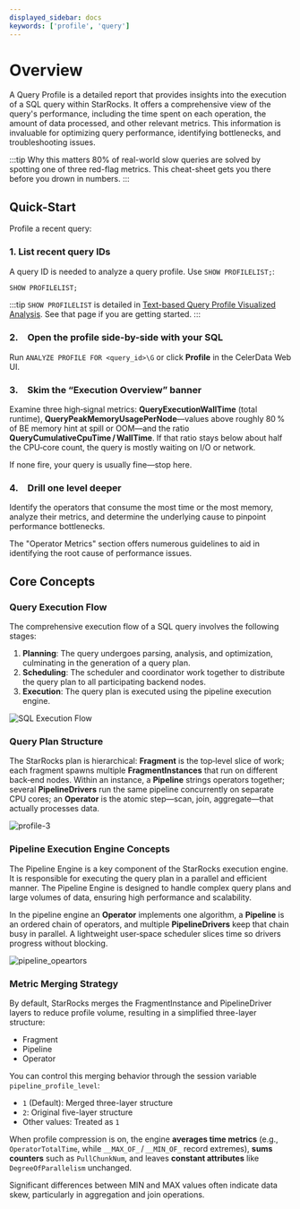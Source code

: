 ```yaml
---
displayed_sidebar: docs
keywords: ['profile', 'query']
---
```


# Overview

A Query Profile is a detailed report that provides insights into the execution of a SQL query within StarRocks. It offers a comprehensive view of the query's performance, including the time spent on each operation, the amount of data processed, and other relevant metrics. This information is invaluable for optimizing query performance, identifying bottlenecks, and troubleshooting issues.

:::tip Why this matters
80% of real-world slow queries are solved by spotting one of three red-flag metrics. This cheat-sheet gets you there before you drown in numbers.
:::

## Quick-Start

Profile a recent query:

### 1. List recent query IDs

A query ID is needed to analyze a query profile. Use `SHOW PROFILELIST;`:

```sql
SHOW PROFILELIST;
```

:::tip
`SHOW PROFILELIST` is detailed in [Text-based Query Profile Visualized Analysis](./query_profile_text_based_analysis.md). See that page if you are getting started.
:::

### 2. Open the profile side-by-side with your SQL

Run `ANALYZE PROFILE FOR <query_id>\G` or click **Profile** in the CelerData Web UI.

### 3. Skim the “Execution Overview” banner

Examine three high‑signal metrics: **QueryExecutionWallTime** (total runtime), **QueryPeakMemoryUsagePerNode**—values above roughly 80 % of BE memory hint at spill or OOM—and the ratio **QueryCumulativeCpuTime / WallTime**. If that ratio stays below about half the CPU‑core count, the query is mostly waiting on I/O or network.

If none fire, your query is usually fine—stop here.

### 4. Drill one level deeper

Identify the operators that consume the most time or the most memory, analyze their metrics, and determine the underlying cause to pinpoint performance bottlenecks.

The "Operator Metrics" section offers numerous guidelines to aid in identifying the root cause of performance issues.

## Core Concepts

### Query Execution Flow

The comprehensive execution flow of a SQL query involves the following stages:
1. **Planning**: The query undergoes parsing, analysis, and optimization, culminating in the generation of a query plan.
2. **Scheduling**: The scheduler and coordinator work together to distribute the query plan to all participating backend nodes.
3. **Execution**: The query plan is executed using the pipeline execution engine.

![SQL Execution Flow](../_assets/Profile/execution_flow.png)

### Query Plan Structure

The StarRocks plan is hierarchical: **Fragment** is the top‑level slice of work; each fragment spawns multiple **FragmentInstances** that run on different back‑end nodes. Within an instance, a **Pipeline** strings operators together; several **PipelineDrivers** run the same pipeline concurrently on separate CPU cores; an **Operator** is the atomic step—scan, join, aggregate—that actually processes data.

![profile-3](../_assets/Profile/profile-3.png)

### Pipeline Execution Engine Concepts

The Pipeline Engine is a key component of the StarRocks execution engine. It is responsible for executing the query plan in a parallel and efficient manner. The Pipeline Engine is designed to handle complex query plans and large volumes of data, ensuring high performance and scalability.

In the pipeline engine an **Operator** implements one algorithm, a **Pipeline** is an ordered chain of operators, and multiple **PipelineDrivers** keep that chain busy in parallel. A lightweight user‑space scheduler slices time so drivers progress without blocking.

![pipeline_opeartors](../_assets/Profile/pipeline_operators.png)

### Metric Merging Strategy

By default, StarRocks merges the FragmentInstance and PipelineDriver layers to reduce profile volume, resulting in a simplified three-layer structure:
- Fragment
- Pipeline
- Operator

You can control this merging behavior through the session variable `pipeline_profile_level`:
- `1` (Default): Merged three-layer structure
- `2`: Original five-layer structure
- Other values: Treated as `1`

When profile compression is on, the engine **averages time metrics** (e.g., `OperatorTotalTime`, while `__MAX_OF_` / `__MIN_OF_` record extremes), **sums counters** such as `PullChunkNum`, and leaves **constant attributes** like `DegreeOfParallelism` unchanged.

Significant differences between MIN and MAX values often indicate data skew, particularly in aggregation and join operations.
